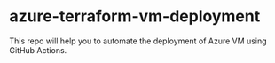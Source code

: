 # azure-terraform-vm-deployment
This repo will help you to automate the deployment of Azure VM using GitHub Actions.
